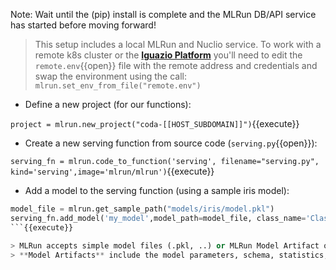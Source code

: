 Note: Wait until the (pip) install is complete and the MLRun DB/API service has started before moving forward!

> This setup includes a local MLRun and Nuclio service. To work with a remote k8s cluster or the [**Iguazio Platform**](https://www.iguazio.com/) you'll need to edit the 
> `remote.env`{{open}} file with the remote address and credentials and swap the environment using the call: 
> `mlrun.set_env_from_file("remote.env")` 
 
- Define a new project (for our functions):

`project = mlrun.new_project("coda-[[HOST_SUBDOMAIN]]")`{{execute}}

- Create a new serving function from source code (`serving.py`{{open}}):

`serving_fn = mlrun.code_to_function('serving', filename="serving.py", kind='serving',image='mlrun/mlrun')`{{execute}}

- Add a model to the serving function (using a sample iris model):

```python
model_file = mlrun.get_sample_path("models/iris/model.pkl")
serving_fn.add_model('my_model',model_path=model_file, class_name='ClassifierModel')
```{{execute}}

> MLRun accepts simple model files (.pkl, ..) or MLRun Model Artifact objects (generated by the training), 
> **Model Artifacts** include the model parameters, schema, statistics, and metadata used to properly initialize and monitor the models.
